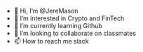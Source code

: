 - 👋 Hi, I’m @JereMason
- 👀 I’m interested in Crypto and FinTech
- 🌱 I’m currently learning Github
- 💞️ I’m looking to collaborate on classmates
- 📫 How to reach me slack

<!---
JereMason/JereMason is a ✨ special ✨ repository because its `README.md` (this file) appears on your GitHub profile.
You can click the Preview link to take a look at your changes.
--->
